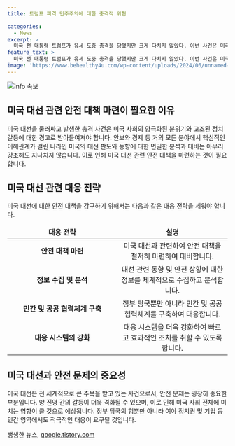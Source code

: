 ```yaml
---
title: 트럼프 피격 민주주의에 대한 충격적 위협

categories:
  - News
excerpt: >
  미국 전 대통령 트럼프가 유세 도중 총격을 당했지만 크게 다치지 않았다. 이번 사건은 미국 사회에 큰 충격을 주었으며, 대선 결과에 불확실성을 더했다. 암살 시도로 규정된 이 사건은 양 진영 간 갈등을 격화시키고, 대선 결과에 대한 예단을 어렵게 만들었다. 이에 대한 면밀한 분석과 대비가 필요하며, 정부 뿐만 아니라 민간 영역에서도 대비가 필요하다. 테러와 폭력은 용납할 수 없는 일이며 민주주의를 위협한다.
feature_text: >
  미국 전 대통령 트럼프가 유세 도중 총격을 당했지만 크게 다치지 않았다. 이번 사건은 미국 사회에 큰 충격을 주었으며, 대선 결과에 불확실성을 더했다. 암살 시도로 규정된 이 사건은 양 진영 간 갈등을 격화시키고, 대선 결과에 대한 예단을 어렵게 만들었다. 이에 대한 면밀한 분석과 대비가 필요하며, 정부 뿐만 아니라 민간 영역에서도 대비가 필요하다. 테러와 폭력은 용납할 수 없는 일이며 민주주의를 위협한다.
image: 'https://www.behealthy4u.com/wp-content/uploads/2024/06/unnamed-file.png'
---
```


<p><img src="https://www.behealthy4u.com/wp-content/uploads/2024/06/unnamed-file.png" alt="info 속보" /></p>

<h2 data-ke-size="size26">미국 대선 관련 안전 대책 마련이 필요한 이유</h2>

<p data-ke-size="size16">미국 대선을 둘러싸고 발생한 총격 사건은 미국 사회의 양극화된 분위기와 고조된 정치 갈등에 대한 경고로 받아들여져야 합니다. 안보와 경제 등 거의 모든 분야에서 핵심적인 이해관계가 걸린 나라인 미국의 대선 판도와 동향에 대한 면밀한 분석과 대비는 아무리 강조해도 지나치지 않습니다. 이로 인해 미국 대선 관련 안전 대책을 마련하는 것이 필요합니다.</p>

<h2 data-ke-size="size26">미국 대선 관련 대응 전략</h2>

<p data-ke-size="size16">미국 대선에 대한 안전 대책을 강구하기 위해서는 다음과 같은 대응 전략을 세워야 합니다.</p>

<table>
    <thead>
        <tr>
            <td style="text-align: center; width: 390px;"><b>대응 전략</b></td>
            <td style="text-align: center; width: 390px;"><b>설명</b></td>
        </tr>
    </thead>
    <tbody>
        <tr>
            <td style="text-align: center; height: 17px;"><b>안전 대책 마련</b></td>
            <td style="text-align: center; height: 17px;">미국 대선과 관련하여 안전 대책을 철저히 마련하여 대비합니다.</td>
        </tr>
        <tr>
            <td style="text-align: center; height: 17px;"><b>정보 수집 및 분석</b></td>
            <td style="text-align: center; height: 17px;">대선 관련 동향 및 안전 상황에 대한 정보를 체계적으로 수집하고 분석합니다.</td>
        </tr>
        <tr>
            <td style="text-align: center; height: 17px;"><b>민간 및 공공 협력체계 구축</b></td>
            <td style="text-align: center; height: 17px;">정부 당국뿐만 아니라 민간 및 공공 협력체계를 구축하여 대응합니다.</td>
        </tr>
        <tr>
            <td style="text-align: center; height: 17px;"><b>대응 시스템의 강화</b></td>
            <td style="text-align: center; height: 17px;">대응 시스템을 더욱 강화하여 빠르고 효과적인 조치를 취할 수 있도록 합니다.</td>
        </tr>
    </tbody>
</table>

<h2 data-ke-size="size26">미국 대선과 안전 문제의 중요성</h2>

<p data-ke-size="size16">미국 대선은 전 세계적으로 큰 주목을 받고 있는 사건으로서, 안전 문제는 굉장히 중요한 부분입니다. 양 진영 간의 갈등이 더욱 격화될 수 있으며, 이로 인해 미국 사회 전체에 미치는 영향이 클 것으로 예상됩니다. 정부 당국의 힘뿐만 아니라 여야 정치권 및 기업 등 민간 영역에서도 적극적인 대응이 요구될 것입니다.</p>
생생한 뉴스, <a href="https://qoogle.tistory.com" rel="dofollow">qoogle.tistory.com</a>


